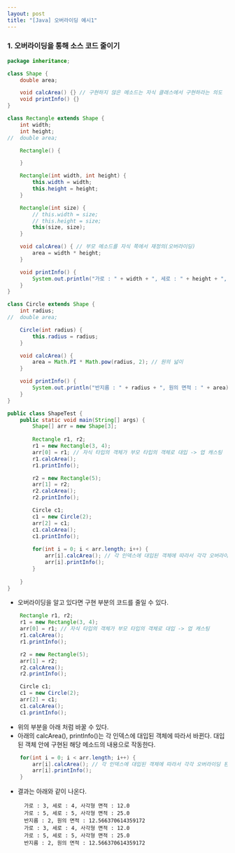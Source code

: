 ```yaml
---
layout: post
title: "[Java] 오버라이딩 예시1"
---
```


### 1. 오버라이딩을 통해 소스 코드 줄이기
```java
package inheritance;

class Shape {
	double area;

	void calcArea() {} // 구현하지 않은 메소드는 자식 클래스에서 구현하라는 의도
	void printInfo() {}
}

class Rectangle extends Shape {
	int width;
	int height;
//	double area;

	Rectangle() {

	}

	Rectangle(int width, int height) {
		this.width = width;
		this.height = height;
	}

	Rectangle(int size) {
		// this.width = size;
		// this.height = size;
		this(size, size);
	}

	void calcArea() { // 부모 메소드를 자식 쪽에서 재정의(오버라이딩)
		area = width * height;
	}

	void printInfo() {
		System.out.println("가로 : " + width + ", 세로 : " + height + ", 사각형 면적 : " + area);
	}
}

class Circle extends Shape {
	int radius;
//	double area;

	Circle(int radius) {
		this.radius = radius;
	}

	void calcArea() {
		area = Math.PI * Math.pow(radius, 2); // 원의 넓이
	}

	void printInfo() {
		System.out.println("반지름 : " + radius + ", 원의 면적 : " + area);
	}
}

public class ShapeTest {
	public static void main(String[] args) {
		Shape[] arr = new Shape[3];
		
		Rectangle r1, r2;
		r1 = new Rectangle(3, 4);
		arr[0] = r1; // 자식 타입의 객체가 부모 타입의 객체로 대입 -> 업 캐스팅
		r1.calcArea();
		r1.printInfo();

		r2 = new Rectangle(5);
		arr[1] = r2;
		r2.calcArea();
		r2.printInfo();

		Circle c1;
		c1 = new Circle(2);
		arr[2] = c1;
		c1.calcArea();
		c1.printInfo();
		
		for(int i = 0; i < arr.length; i++) {
			arr[i].calcArea(); // 각 인덱스에 대입된 객체에 따라서 각각 오버라이딩 된 메소드가 호출이 될 것이다.
			arr[i].printInfo();
		}
		
	}
}
```
- 오버라이딩을 알고 있다면 구현 부분의 코드를 줄일 수 있다.

```java
	Rectangle r1, r2;
	r1 = new Rectangle(3, 4);
	arr[0] = r1; // 자식 타입의 객체가 부모 타입의 객체로 대입 -> 업 캐스팅
	r1.calcArea();
	r1.printInfo();

	r2 = new Rectangle(5);
	arr[1] = r2;
	r2.calcArea();
	r2.printInfo();

	Circle c1;
	c1 = new Circle(2);
	arr[2] = c1;
	c1.calcArea();
	c1.printInfo();
```
- 위의 부분을 아래 처럼 바꿀 수 있다.
- 아래의 calcArea(), printInfo()는 각 인덱스에 대입된 객체에 따라서 바뀐다. 대입된 객체 안에 구현된 해당 메소드의 내용으로 작동한다.

```java
	for(int i = 0; i < arr.length; i++) {
		arr[i].calcArea(); // 각 인덱스에 대입된 객체에 따라서 각각 오버라이딩 된 메소드가 호출이 될 것이다.
		arr[i].printInfo();
	}
```
- 결과는 아래와 같이 나온다.

		가로 : 3, 세로 : 4, 사각형 면적 : 12.0
		가로 : 5, 세로 : 5, 사각형 면적 : 25.0
		반지름 : 2, 원의 면적 : 12.566370614359172
		가로 : 3, 세로 : 4, 사각형 면적 : 12.0
		가로 : 5, 세로 : 5, 사각형 면적 : 25.0
		반지름 : 2, 원의 면적 : 12.566370614359172